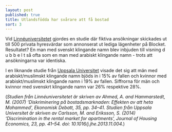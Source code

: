 ```yaml
---
layout: post
published: true
title: Utlandsfödda har svårare att få bostad
sort: 3
---
```






Vid [Linnéuniversitetet](http://lnu.diva-portal.org/smash/record.jsf?pid=diva2%3A202762&dswid=-3522) gjordes en studie där fiktiva ansökningar skickades ut till 500 privata hyresvärdar som annonserat ut lediga lägenheter på Blocket. Resultatet? En man med svenskt klingande namn blev inbjuden till visning d u b b e l t så ofta som en man med arabiskt klingande namn - trots att ansökningarna var identiska.

I en liknande studie från [Uppsala Universitet](https://ezp.sub.su.se/login?url=http://search.ebscohost.com/login.aspx?direct=true&db=edselp&AN=S1051137713000582&lang=sv&site=eds-live&scope=site) visade det sig att män med arabiskt/muslimskt klingande namn bjöds in i 15% av fallen och kvinnor med arabiskt/muslimskt klingande namn i 19% av fallen. Siffrorna för män och kvinnor med svenskrt klingande namn var 26% respektive 28%.

(_Studien från Linnéuniversitetet är skriven av Ahmed, A. and Hammarstedt, M. (2007) ‘Diskriminering på bostadsmarknaden: Effekten av att heta Mohammed’, Ekonomisk Debatt, 35, pp. 34–41. Studien från Uppsala Universitet är skriven av Carlsson, M. and Eriksson, S. (2014) ‘Discrimination in the rental market for apartments’, Journal of Housing Economics, 23, pp. 41–54. doi: 10.1016/j.jhe.2013.11.004._)
